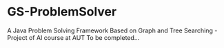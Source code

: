 # GS-ProblemSolver
A Java Problem Solving Framework Based on Graph and Tree Searching - Project of AI course at AUT
 To be completed...

